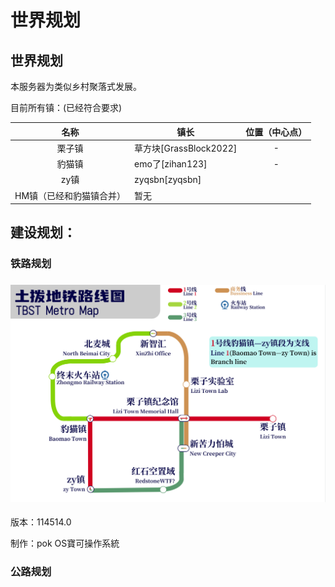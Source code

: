 # 世界规划

## 世界规划

本服务器为类似乡村聚落式发展。

目前所有镇：(已经符合要求)

<table><thead><tr><th align="center">名称</th><th>镇长</th><th data-hidden align="center">位置（中心点）</th></tr></thead><tbody><tr><td align="center">栗子镇</td><td>草方块[GrassBlock2022]</td><td align="center">-</td></tr><tr><td align="center">豹猫镇</td><td>emo了[zihan123]</td><td align="center">-</td></tr><tr><td align="center">zy镇</td><td>zyqsbn[zyqsbn]</td><td align="center"></td></tr><tr><td align="center">HM镇（已经和豹猫镇合并）</td><td>暂无</td><td align="center"></td></tr></tbody></table>

## **建设规划：**

### **铁路规划**

### ![](../../.gitbook/assets/TBST铁路规划图.png)

版本：114514.0

制作：pok OS寶可操作系統

### 公路规划






